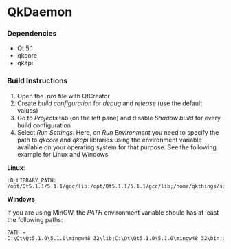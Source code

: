 # QkDaemon

### Dependencies

* Qt 5.1
* qkcore
* qkapi

### Build Instructions


1. Open the *.pro* file with QtCreator
2. Create *build configuration* for *debug* and *release* (use the default values)
3. Go to *Projects* tab (on the left pane) and disable *Shadow build* for every build configuration 
4. Select *Run Settings*. Here, on *Run Environment* you need to specify the path to *qkcore* and *qkapi* libraries using the environment variable available on your operating system for that purpose. See the following example for Linux and Windows

**Linux**:
	
	LD_LIBRARY_PATH: /opt/Qt5.1.1/5.1.1/gcc/lib:/opt/Qt5.1.1/5.1.1/gcc/lib;/home/qkthings/software/qkcore/release;/home/qkthings/software/qkapi/release

**Windows**

If you are using MinGW, the *PATH* environment variable should has at least the following paths:

	PATH = C:\Qt\Qt5.1.0\5.1.0\mingw48_32\lib;C:\Qt\Qt5.1.0\5.1.0\mingw48_32\bin;C:\Users\qkthings\qkthings\engineering\software\qkcore\release;C:\Users\qkthings\qkthings\engineering\software\qkapi\qt\qkapi\release
